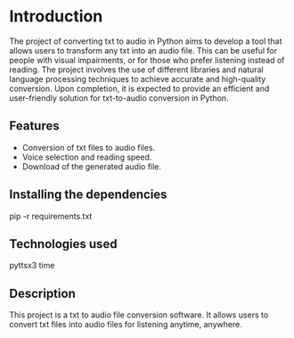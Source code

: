 # Introduction
The project of converting txt to audio in Python aims to develop a tool that allows users to transform any txt into an audio file. This can be useful for people with visual impairments, or for those who prefer listening instead of reading. The project involves the use of different libraries and natural language processing techniques to achieve accurate and high-quality conversion. Upon completion, it is expected to provide an efficient and user-friendly solution for txt-to-audio conversion in Python.

## Features
- Conversion of txt files to audio files.
- Voice selection and reading speed.
- Download of the generated audio file.

## Installing the dependencies
pip -r requirements.txt

## Technologies used
pyttsx3
time

 ## Description
This project is a txt to audio file conversion software. It allows users to convert txt files into audio files for listening anytime, anywhere.
